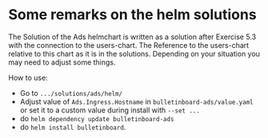 # Some remarks on the helm solutions

The Solution of the Ads helmchart is written as a solution after Exercise 5.3 with the connection to the users-chart. The Reference to the users-chart relative to this chart as it is in the solutions. Depending on your situation you may need to adjust some things.

How to use:

- Go to `.../solutions/ads/helm/`
- Adjust value of `Ads.Ingress.Hostname` in `bulletinboard-ads/value.yaml` or set it to a custom value during install with `--set ...`
- do `helm dependency update bulletinboard-ads`
- do `helm install bulletinboard`.

